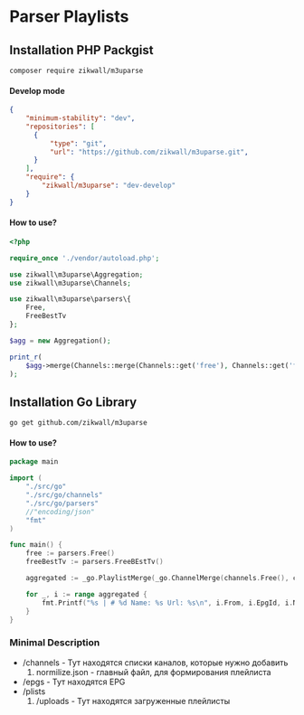 # Parser Playlists

## Installation PHP Packgist

`composer require zikwall/m3uparse`

#### Develop mode

```json
{
    "minimum-stability": "dev",
    "repositories": [
      {
    	  "type": "git",
    	  "url": "https://github.com/zikwall/m3uparse.git",
      }
    ],
    "require": {
    	"zikwall/m3uparse": "dev-develop"
    }
}
```

#### How to use?

```php
<?php

require_once './vendor/autoload.php';

use zikwall\m3uparse\Aggregation;
use zikwall\m3uparse\Channels;

use zikwall\m3uparse\parsers\{
    Free,
    FreeBestTv
};

$agg = new Aggregation();

print_r(
    $agg->merge(Channels::merge(Channels::get('free'), Channels::get('free_best_tv')), new Free(), new FreeBestTv())
);
```

## Installation Go Library

`go get github.com/zikwall/m3uparse`

#### How to use?

```go
package main

import (
	"./src/go"
	"./src/go/channels"
	"./src/go/parsers"
	//"encoding/json"
	"fmt"
)

func main() {
	free := parsers.Free()
	freeBestTv := parsers.FreeBEstTv()

	aggregated := _go.PlaylistMerge(_go.ChannelMerge(channels.Free(), channels.FreeBestTv()), free, freeBestTv)

	for _, i := range aggregated {
		fmt.Printf("%s | # %d Name: %s Url: %s\n", i.From, i.EpgId, i.Name, i.Url)
	}
}
```

### Minimal Description

- /channels - Тут находятся списки каналов, которые нужно добавить
    1. normilize.json - главный файл, для формирования плейлиста
- /epgs - Тут находятся EPG 
- /plists
    1. /uploads - Тут находятся загруженные плейлисты
